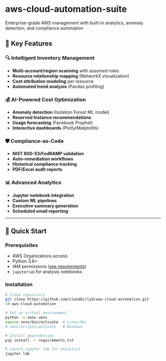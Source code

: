 # aws-cloud-automation-suite
Enterprise-grade AWS management with built-in analytics, anomaly detection, and compliance automation

## 📌 Key Features

### 🔍 Intelligent Inventory Management
- **Multi-account/region scanning** with assumed roles
- **Resource relationship mapping** (NetworkX visualization)
- **Cost attribution modeling** per resource
- **Automated trend analysis** (Pandas profiling)

### 💰 AI-Powered Cost Optimization
- **Anomaly detection** (Isolation Forest ML model)
- **Reserved Instance recommendations**
- **Usage forecasting** (Facebook Prophet)
- **Interactive dashboards** (Plotly/Matplotlib)

### 🛡️ Compliance-as-Code
- **NIST 800-53/FedRAMP validation**
- **Auto-remediation workflows**
- **Historical compliance tracking**
- **PDF/Excel audit reports**

### 📊 Advanced Analytics
- **Jupyter notebook integration**
- **Custom ML pipelines**
- **Executive summary generation**
- **Scheduled email reporting**

---

## 🚀 Quick Start

### Prerequisites
- AWS Organizations access
- Python 3.8+
- IAM permissions ([see requirements](#-iam-permissions))
- `jupyterlab` for analysis notebooks

### Installation
```bash
# Clone repository
git clone https://github.com/cloudbillyd/aws-cloud-automation.git
cd aws-cloud-automation

# Set up virtual environment
python -m venv venv
source venv/bin/activate  # Linux/Mac
# venv\Scripts\activate   # Windows

# Install dependencies
pip install -r requirements.txt

# Launch Jupyter Lab for analytics
jupyter lab
